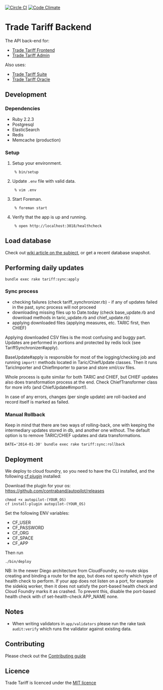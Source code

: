 [![Circle CI](https://circleci.com/gh/bitzesty/trade-tariff-backend.svg?style=svg)](https://circleci.com/gh/bitzesty/trade-tariff-backend)
[![Code Climate](https://codeclimate.com/github/alphagov/trade-tariff-backend/badges/gpa.svg)](https://codeclimate.com/github/alphagov/trade-tariff-backend)

# Trade Tariff Backend

The API back-end for:

* [Trade Tariff Frontend](https://github.com/alphagov/trade-tariff-frontend)
* [Trade Tariff Admin](https://github.com/alphagov/trade-tariff-admin)

Also uses:

* [Trade Tariff Suite](https://github.com/alphagov/trade-tariff-suite)
* [Trade Tariff Oracle](https://github.com/alphagov/trade-tariff-oracle)

## Development

### Dependencies

  - Ruby 2.2.3
  - Postgresql
  - ElasticSearch
  - Redis
  - Memcache (production)

### Setup

1. Setup your environment.

        % bin/setup

2. Update `.env` file with valid data.

        % vim .env

3. Start Foreman.

        % foreman start

4. Verify that the app is up and running.

        % open http://localhost:3018/healthcheck

## Load database

Check out [wiki article on the subject](https://github.com/alphagov/trade-tariff-backend/wiki/System-rebuild-procedure), or get a recent database snapshot.

## Performing daily updates

  ```
  bundle exec rake tariff:sync:apply
  ```

### Sync process

- checking failures (check tariff_synchronizer.rb) - if any of updates failed in the past, sync process will not proceed
- downloading missing files up to Date.today (check base_update.rb and download methods in taric_update.rb and chief_update.rb)
- applying downloaded files (applying measures, etc. TARIC first, then CHIEF)

Applying downloaded CSV files is the most confusing and buggy part.
Updates are performed in portions and protected by redis lock (see TariffSynchronizer#apply).

BaseUpdate#apply is responsible for most of the logging/checking job and running
`import!` methods located in Taric/ChiefUpdate classes. Then it runs TaricImporter
and ChiefImporter to parse and store xml/csv files.

Whole process is quite similar for both TARIC and CHIEF, but CHIEF updates also does
transformation process at the end. Check ChiefTransformer class for more info (and ChiefUpdate#import!).

In case of any errors, changes (per single update) are roll-backed and record itself is marked as failed.

### Manual Rollback

  Keep in mind that there are two ways of rolling-back, one with keeping the intermediary updates stored in db, and another one without.
  The default option is to remove TARIC/CHIEF updates and data transformations.

  ```
  DATE='2014-01-30' bundle exec rake tariff:sync:rollback
  ```

## Deployment

We deploy to cloud foundry, so you need to have the CLI installed, and the following [cf plugin](https://docs.cloudfoundry.org/cf-cli/use-cli-plugins.html) installed:

Download the plugin for your os:  https://github.com/contraband/autopilot/releases

    chmod +x autopilot-(YOUR_OS)
    cf install-plugin autopilot-(YOUR_OS)

Set the following ENV variables:
* CF_USER
* CF_PASSWORD
* CF_ORG
* CF_SPACE
* CF_APP

Then run

    ./bin/deploy

NB: In the newer Diego architecture from CloudFoundry, no-route skips creating and binding a route for the app, but does not specify which type of health check to perform. If your app does not listen on a port, for example the sidekiq worker, then it does not satisfy the port-based health check and Cloud Foundry marks it as crashed. To prevent this, disable the port-based health check with cf set-health-check APP_NAME none.

## Notes

* When writing validators in `app/validators` please run the rake task
`audit:verify` which runs the validator against existing data.

## Contributing

Please check out the [Contributing guide](https://github.com/alphagov/trade-tariff-backend/blob/master/CONTRIBUTING.md)

## Licence

Trade Tariff is licenced under the [MIT licence](https://github.com/alphagov/trade-tariff-backend/blob/master/LICENCE.txt)
